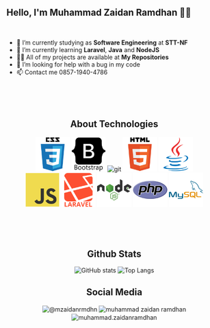## Hello, I'm Muhammad Zaidan Ramdhan 👋🏻
<br>

- 🔭 I’m currently studying as **Software Engineering** at **STT-NF**
- 🌱 I’m currently learning **Laravel**, **Java** and **NodeJS**
- 👨‍💻 All of my projects are available at **My Repositories**
- 🤝 I’m looking for help with a bug in my code
- 📫 Contact me 0857-1940-4786

<br>
<br>
<br>

<div align="center">

## About Technologies
<p align="center">
  <img src="https://raw.githubusercontent.com/devicons/devicon/master/icons/css3/css3-original-wordmark.svg" alt="css3" width="80" height="80"/>
  <img src="https://raw.githubusercontent.com/devicons/devicon/master/icons/bootstrap/bootstrap-plain-wordmark.svg" alt="bootstrap" width="80" height="80"/> 
  <img src="https://www.vectorlogo.zone/logos/git-scm/git-scm-icon.svg" alt="git" width="80" height="80"/>
  <img src="https://raw.githubusercontent.com/devicons/devicon/master/icons/html5/html5-original-wordmark.svg" alt="html5" width="80" height="80"/>
  <img src="https://raw.githubusercontent.com/devicons/devicon/master/icons/java/java-original.svg" alt="java" width="80" height="80"/>
  <br>
  <img src="https://raw.githubusercontent.com/devicons/devicon/master/icons/javascript/javascript-original.svg" alt="javascript" width="80" height="80"/>
  <img src="https://raw.githubusercontent.com/devicons/devicon/master/icons/laravel/laravel-plain-wordmark.svg" alt="laravel" width="80" height="80"/>
  <img src="https://raw.githubusercontent.com/devicons/devicon/master/icons/nodejs/nodejs-original-wordmark.svg" alt="nodejs" width="80" height="80"/>
  <img src="https://raw.githubusercontent.com/devicons/devicon/master/icons/php/php-original.svg" alt="php" width="80" height="80"/> 
  <img src="https://raw.githubusercontent.com/devicons/devicon/master/icons/mysql/mysql-original-wordmark.svg" alt="mysql" width="80" height="80"/>

</p>

<br>
<br>
<br>

## Github Stats
<img src="https://github-readme-streak-stats.herokuapp.com/?user=MuhZaidanRamdhan&theme=default&hide_border=false" height="180" alt="GitHub stats"  />
<img src="https://github-readme-stats.vercel.app/api/top-langs/?username=MuhZaidanRamdhan&theme=default&show_icons=true&hide_border=false&layout=compact" height="180" alt="Top Langs"/>

## Social Media

<img align="center" src="https://raw.githubusercontent.com/rahuldkjain/github-profile-readme-generator/master/src/images/icons/Social/instagram.svg" alt="@mzaidanrmdhn" height="40" width="50" />
<img align="center" src="https://raw.githubusercontent.com/rahuldkjain/github-profile-readme-generator/master/src/images/icons/Social/linked-in-alt.svg" alt="muhammad zaidan ramdhan" height="40" width="50" />
<img align="center" src="https://raw.githubusercontent.com/rahuldkjain/github-profile-readme-generator/master/src/images/icons/Social/facebook.svg" alt="muhammad.zaidanramdhan" height="40" width="50" />
</p>
  

</div>
